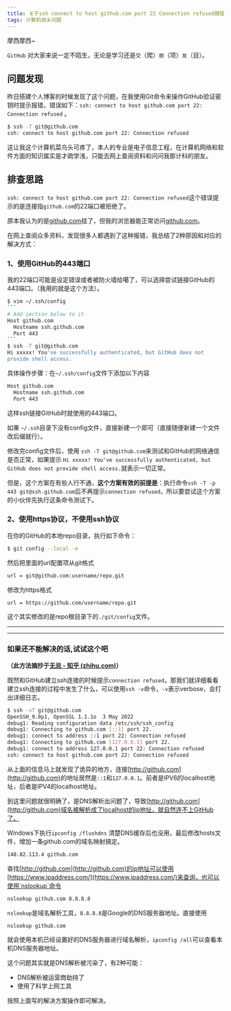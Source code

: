 ```yaml
---
title: 关于ssh connect to host github.com port 22 Connection refused报错的处理
tags: 计算机相关问题
---
```


摩西摩西~

`GitHub` 对大家来说一定不陌生，无论是学习还是`交`（爬）`朋`（项）`友`（目）。

## 问题发现

昨日搭建个人博客的时候发现了这个问题，在我使用Git命令来操作GitHub验证密钥时提示报错，错误如下：`ssh: connect to host github.com port 22: Connection refused` 。

```bash
$ ssh -T git@github.com
ssh: connect to host github.com port 22: Connection refused
```

这让我这个计算机菜鸟头可疼了，本人的专业是电子信息工程，在计算机网络和软件方面的知识属实是才疏学浅，只能去网上查阅资料和问问我那计科的朋友。

## 排查思路

`ssh: connect to host github.com port 22: Connection refused`这个错误提示的是连接指`github.com`的22端口被拒绝了。

原本我认为的是<u>github.com</u>挂了，但我的浏览器能正常访问<u>github.com</u>。

在网上查阅众多资料，发现很多人都遇到了这种报错，我总结了2种原因和对应的解决方式：

### 1、使用GitHub的443端口

我的22端口可能是设定错误或者被防火墙给噶了，可以选择尝试链接GitHub的443端口。（我用的就是这个方法）。

~~~bash
$ vim ~/.ssh/config
```
# Add section below to it
Host github.com
  Hostname ssh.github.com
  Port 443
```
$ ssh -T git@github.com
Hi xxxxx! You've successfully authenticated, but GitHub does not
provide shell access.
~~~

具体操作步骤：在`~/.ssh/config`文件下添加以下内容

```bash
Host github.com
  Hostname ssh.github.com
  Port 443
```

这样ssh链接GitHub时就使用的443端口。

如果 `~/.ssh`目录下没有config文件，直接新建一个即可（直接随便新建一个文件改后缀就行）。

修改完config文件后，使用 `ssh -T git@github.com`来测试和GitHub的网络通信是否正常，如果提示 `Hi xxxxx! You've successfully authenticated, but GitHub does not provide shell access.`就表示一切正常。

但是，这个方案在有些人行不通，**这个方案有效的前提是**：执行命令`ssh -T -p 443 git@ssh.github.com`后不再提示`connection refused`，所以要尝试这个方案的小伙伴先执行这条命令测试下。

### 2、使用https协议，不使用ssh协议

在你的GitHub的本地repo目录，执行如下命令：

```bash
$ git config --local -e
```

然后把里面的url配置项从git格式

```bash
url = git@github.com:username/repo.git
```

修改为https格式

```bash
url = https://github.com/username/repo.git
```

这个其实修改的是repo根目录下的`./git/config`文件。

----

---

### 如果还不能解决的话,试试这个吧

**（此方法摘抄于[无忌 - 知乎 (zhihu.com)](https://www.zhihu.com/people/thucuhkwuji)）**

既然和GitHub建立ssh连接的时候提示`connection refused`，那我们就详细看看建立ssh连接的过程中发生了什么，可以使用`ssh -v`命令，`-v`表示verbose，会打出详细日志。

```bash
$ ssh -vT git@github.com
OpenSSH_9.0p1, OpenSSL 1.1.1o  3 May 2022
debug1: Reading configuration data /etc/ssh/ssh_config
debug1: Connecting to github.com [::1] port 22.
debug1: connect to address ::1 port 22: Connection refused
debug1: Connecting to github.com [127.0.0.1] port 22.
debug1: connect to address 127.0.0.1 port 22: Connection refused
ssh: connect to host github.com port 22: Connection refused
```

从上面的信息马上就发现了诡异的地方，连接<u>[http://github.com](http://github.com)</u>的地址居然是`::1`和`127.0.0.1`。前者是IPV6的localhost地址，后者是IPV4的localhost地址。

到这里问题就很明确了，是DNS解析出问题了，导致[http://github.com](http://github.com)域名被解析成了localhost的ip地址，就自然连不上GitHub了。

Windows下执行`ipconfig /flushdns` 清楚DNS缓存后也没用，最后修改hosts文件，增加一条github.com的域名映射搞定。

```bash
140.82.113.4 github.com
```

查找[http://github.com](http://github.com)的ip地址可以使用[https://www.ipaddress.com/](https://www.ipaddress.com/)来查询，也可以使用`nslookup`命令

```bash
nslookup github.com 8.8.8.8
```

`nslookup`是域名解析工具，`8.8.8.8`是Google的DNS服务器地址。直接使用

```bash
nslookup github.com
```

就会使用本机已经设置好的DNS服务器进行域名解析，`ipconfig /all`可以查看本机DNS服务器地址。

这个问题其实就是DNS解析被污染了，有2种可能：

- DNS解析被运营商劫持了
- 使用了科学上网工具

按照上面写的解决方案操作即可解决。
